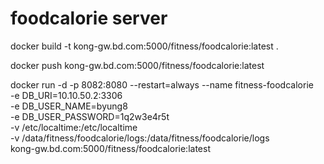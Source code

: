 # foodcalorie server
docker build -t kong-gw.bd.com:5000/fitness/foodcalorie:latest .

docker push kong-gw.bd.com:5000/fitness/foodcalorie:latest

docker run -d -p 8082:8080 --restart=always --name fitness-foodcalorie \
-e DB_URI=10.10.50.2:3306 \
-e DB_USER_NAME=byung8 \
-e DB_USER_PASSWORD=1q2w3e4r5t \
-v /etc/localtime:/etc/localtime \
-v /data/fitness/foodcalorie/logs:/data/fitness/foodcalorie/logs \
kong-gw.bd.com:5000/fitness/foodcalorie:latest
